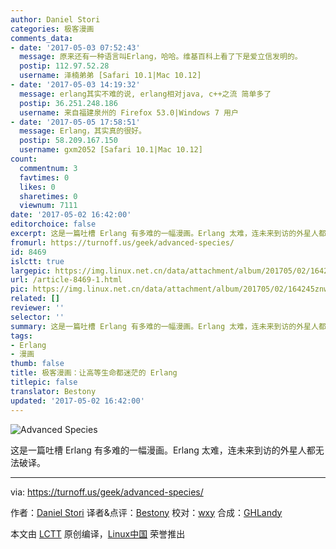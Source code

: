 ```yaml
---
author: Daniel Stori
categories: 极客漫画
comments_data:
- date: '2017-05-03 07:52:43'
  message: 原来还有一种语言叫Erlang，哈哈。维基百科上看了下是爱立信发明的。
  postip: 112.97.52.28
  username: 泽楠弟弟 [Safari 10.1|Mac 10.12]
- date: '2017-05-03 14:19:32'
  message: erlang其实不难的说, erlang相对java, c++之流 简单多了
  postip: 36.251.248.186
  username: 来自福建泉州的 Firefox 53.0|Windows 7 用户
- date: '2017-05-05 17:58:51'
  message: Erlang，其实真的很好。
  postip: 58.209.167.150
  username: gxm2052 [Safari 10.1|Mac 10.12]
count:
  commentnum: 3
  favtimes: 0
  likes: 0
  sharetimes: 0
  viewnum: 7111
date: '2017-05-02 16:42:00'
editorchoice: false
excerpt: 这是一篇吐槽 Erlang 有多难的一幅漫画。Erlang 太难，连未来到访的外星人都无法破译。
fromurl: https://turnoff.us/geek/advanced-species/
id: 8469
islctt: true
largepic: https://img.linux.net.cn/data/attachment/album/201705/02/164245znw9n1nm1zzw8snm.png.large.jpg
url: /article-8469-1.html
pic: https://img.linux.net.cn/data/attachment/album/201705/02/164245znw9n1nm1zzw8snm.png.thumb.jpg
related: []
reviewer: ''
selector: ''
summary: 这是一篇吐槽 Erlang 有多难的一幅漫画。Erlang 太难，连未来到访的外星人都无法破译。
tags:
- Erlang
- 漫画
thumb: false
title: 极客漫画：让高等生命都迷茫的 Erlang
titlepic: false
translator: Bestony
updated: '2017-05-02 16:42:00'
---
```


![Advanced Species](https://img.linux.net.cn/data/attachment/album/201705/02/164245znw9n1nm1zzw8snm.png)


这是一篇吐槽 Erlang 有多难的一幅漫画。Erlang 太难，连未来到访的外星人都无法破译。




---


via: <https://turnoff.us/geek/advanced-species/>


作者：[Daniel Stori](http://turnoff.us/about/) 译者&点评：[Bestony](https://github.com/Bestony) 校对：[wxy](https://github.com/wxy) 合成：[GHLandy](https://github.com/GHLandy)


本文由 [LCTT](https://github.com/LCTT/TranslateProject) 原创编译，[Linux中国](https://linux.cn/) 荣誉推出